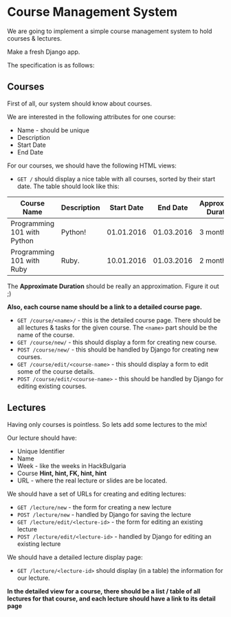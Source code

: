 # Course Management System

We are going to implement a simple course management system to hold courses & lectures.

Make a fresh Django app.

The specification is as follows:

## Courses

First of all, our system should know about courses.

We are interested in the following attributes for one course:

* Name - should be unique
* Description
* Start Date
* End Date

For our courses, we should have the following HTML views:

* `GET /` should display a nice table with all courses, sorted by their start date. The table should look like this:

| Course Name                 | Description | Start Date | End Date   | Approximate Duration |
|-----------------------------|-------------|------------|------------|----------------------|
| Programming 101 with Python | Python!     | 01.01.2016 | 01.03.2016 | 3 months             |
| Programming 101 with Ruby   | Ruby.       | 10.01.2016 | 01.03.2016 | 2 months             |

The **Approximate Duration** should be really an approximation. Figure it out ;)

**Also, each course name should be a link to a detailed course page.**

* `GET /course/<name>/` - this is the detailed course page. There should be all lectures & tasks for the given course. The `<name>` part should  be the name of the course.
* `GET /course/new/` - this should display a form for creating new course.
* `POST /course/new/` - this should be handled by Django for creating new courses.
* `GET /course/edit/<course-name>` - this should display a form to edit some of the course details.
* `POST /course/edit/<course-name>` - this should be handled by Django for editing existing courses.

## Lectures

Having only courses is pointless. So lets add some lectures to the mix!

Our lecture should have:

* Unique Identifier
* Name
* Week - like the weeks in HackBulgaria
* Course **Hint, hint, FK, hint, hint**
* URL - where the real lecture or slides are be located.

We should have a set of URLs for creating and editing lectures:

* `GET /lecture/new` - the form for creating a new lecture
* `POST /lecture/new` - handled by Django for saving the lecture
* `GET /lecture/edit/<lecture-id>` - the form for editing an existing lecture
* `POST /lecture/edit/<lecture-id>` - handled by Django for editing an existing lecture

We should have a detailed lecture display page:

* `GET /lecture/<lecture-id>` should display (in a table) the information for our lecture.

**In the detailed view for a course, there should be a list / table of all lectures for that course, and each lecture should have a link to its detail page**
